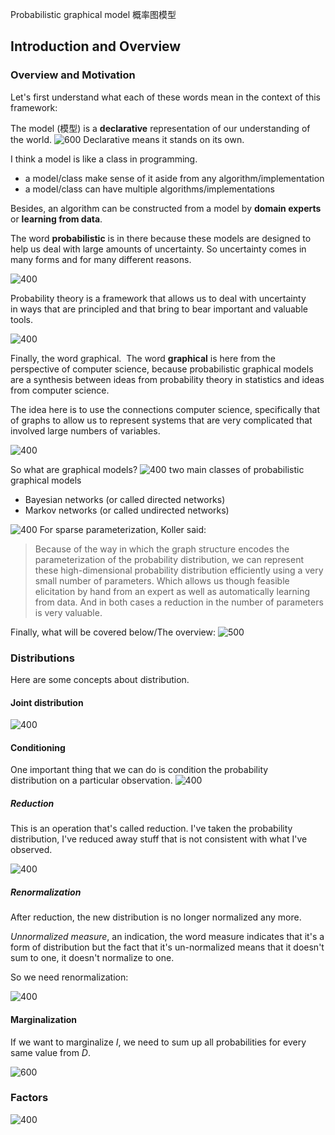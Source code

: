 Probabilistic graphical model 概率图模型

## Introduction and Overview

### Overview and Motivation

Let's first understand what each of these words mean in the context of this framework: 

The model (模型) is a **declarative** representation of our understanding of the world. 
![600](../../Resources/2.%20Mathematics/Probabilistic%20graphical%20model/Pasted%20image%2020230805113547.png)
Declarative means it stands on its own. 

I think a model is like a class in programming. 
- a model/class make sense of it aside from any algorithm/implementation
- a model/class can have multiple algorithms/implementations

Besides, an algorithm can be constructed from a model by **domain experts** or **learning from data**.


The word **probabilistic** is in there because these models are designed to help us deal with large amounts of uncertainty. So uncertainty comes in many forms and for many different reasons.

![400](../../Resources/2.%20Mathematics/Probabilistic%20graphical%20model/Pasted%20image%2020230805164127.png)

Probability theory is a framework that allows us to deal with uncertainty in ways that are principled and that bring to bear important and valuable tools.

![400](../../Resources/2.%20Mathematics/Probabilistic%20graphical%20model/Pasted%20image%2020230805164754.png)

Finally, the word graphical.  The word **graphical** is here from the perspective of computer science, because probabilistic graphical models are a synthesis between ideas from probability theory in statistics and ideas from computer science. 

The idea here is to use the connections computer science, specifically that of graphs to allow us to represent systems that are very complicated that involved large numbers of variables.

![400](../../Resources/2.%20Mathematics/Probabilistic%20graphical%20model/Pasted%20image%2020230805165002.png)

So what are graphical models?
![400](../../Resources/2.%20Mathematics/Probabilistic%20graphical%20model/Pasted%20image%2020230807113303.png)
two main classes of probabilistic graphical models
- Bayesian networks (or called directed networks)
- Markov networks (or called undirected networks)

![400](../../Resources/2.%20Mathematics/Probabilistic%20graphical%20model/Pasted%20image%2020230807113921.png)
For sparse parameterization, Koller said:
> Because of the way in which the graph structure encodes the parameterization of the probability distribution, we can represent these high-dimensional probability distribution efficiently using a very small number of parameters. Which allows us though feasible elicitation by hand from an expert as well as automatically learning from data. And in both cases a reduction in the number of parameters is very valuable. 


Finally, what will be covered below/The overview:
![500](../../Resources/2.%20Mathematics/Probabilistic%20graphical%20model/Pasted%20image%2020230807114231.png)

### Distributions

Here are some concepts about distribution.

#### Joint distribution

![400](../../Resources/2.%20Mathematics/Probabilistic%20graphical%20model/Pasted%20image%2020230808191542.png)

#### Conditioning

One important thing that we can do is condition the probability distribution on a particular observation.
![400](../../Resources/2.%20Mathematics/Probabilistic%20graphical%20model/Pasted%20image%2020230808191722.png)

##### Reduction

This is an operation that's called reduction. I've taken the probability distribution, I've reduced away stuff that is not consistent with what I've observed.

![400](../../Resources/2.%20Mathematics/Probabilistic%20graphical%20model/Pasted%20image%2020230808192328.png)

##### Renormalization

After reduction, the new distribution is no longer normalized any more.

*Unnormalized measure*, an indication, the word measure indicates that it's a form of distribution but the fact that it's un-normalized means that it doesn't sum to one, it doesn't normalize to one.

So we need renormalization: 

![400](../../Resources/2.%20Mathematics/Probabilistic%20graphical%20model/Pasted%20image%2020230808192759.png)
#### Marginalization

If we want to marginalize $I$, we need to sum up all probabilities for every same value from $D$.

![600](../../Resources/2.%20Mathematics/Probabilistic%20graphical%20model/Pasted%20image%2020230808193103.png)
### Factors

![400](../../Resources/2.%20Mathematics/Probabilistic%20graphical%20model/Pasted%20image%2020230808194031.png)
